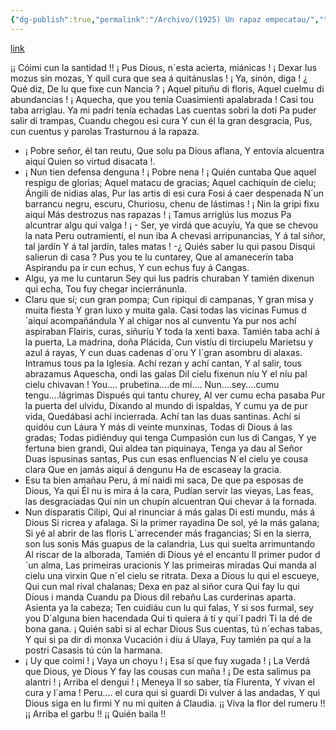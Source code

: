 ```yaml
---
{"dg-publish":true,"permalink":"/Archivo/(1925) Un rapaz empecatau/","tags":["#Siglo_20","occidental","a1925","Mario_Gómez","escrito","Cangas_del_Narcea","poema"]}
---
```


[link](https://asturies.com/cavedaynava/unrapazempecatau.txt)

¡¡  Cóimi cun la santidad !!
 ¡ Pus Dious, n´esta acierta, miánicas !
 ¡ Dexar lus mozus sin mozas,
 Y quil cura que sea á quitánuslas !
 ¡ Ya, sinón, diga ! ¿ Qué diz, 
 De lu que fixe cun Nancia ?
 ¡ Aquel pituñu di floris,
 Aquel cuelmu di abundancias !
 ¡ Aquecha, que you tenía
 Cuasimienti apalabrada !
 Casi tou taba arriglau.
 Ya mi padri tenía echadas
 Las cuentas sobri la doti
 Pa puder salir di trampas,
 Cuandu chegou esi cura
 Y cun él la gran desgracia,
 Pus, cun cuentus y parolas
 Trasturnou á la rapaza.
 - ¡ Pobre señor, él tan reutu,
 Que solu pa Dious aflana,
 Y entovía alcuentra aiquí
 Quien so virtud disacata !.
 - ¡ Nun tien defensa denguna !
 ¡ Pobre nena ! ¡ Quién cuntaba
 Que aquel respigu de glorias;
 Aquel matacu de gracias;
 Aquel cachiquín de cielu;
 Ángili de nidias alas,
 Pur las artis di esi cura
 Fosi á caer despenada
 N´un barrancu negru, escuru,
 Churiosu, chenu de lástimas !
 ¡ Nin la gripi fixu aiquí
 Más destrozus nas rapazas !
 ¡ Tamus arriglús lus mozus
 Pa alcuntrar algu qui valga !
 ¡ - Ser, ye virdá que acuyíu,
 Ya que se chevou la nata
 Peru outramienti, el nun iba
 A chevasi arripunancias,
 Y á tal siñor, tal jardín
 Y á tal jardín, tales matas ! 
 -¿ Quiés saber lu qui pasou
 Disqui salierun di casa ?
 Pus you te lu cuntarey,
 Que al amanecerín taba
 Aspirandu pa ir cun echus,
 Y cun echus fuy á Cangas.
 - Algu, ya me lu cuntarun
 Sey qui lus padris churaban
 Y tamién dixenun qui echa,
 Tou fuy chegar incierránunla.
 - Claru que sí; cun gran pompa;
 Cun ripiqui di campanas,
 Y gran misa y muita fiesta
 Y gran luxo y muita gala.
 Casi todas las vicinas
 Fumus d´aiquí acompañándula
 Y al chigar nos al cunventu
 Ya pur nos achí aspiraban
 Flairis, curas, siñuríu
 Y toda la xenti baxa.
 Tamién taba achí á la puerta,
 La madrina, doña Plácida,
 Cun vistíu di tirciupelu
 Marietsu y azul á rayas,
 Y cun duas cadenas d´oru
 Y l´gran asombru di alaxas.
 Intramus tous pa la Iglesia.
 Achí rezan y achí cantan,
 Y al salir, tous abrazamus
 Aquescha, ondi las galas
 Dil cielu fixenun níu
 Y el níu pal cielu chivavan !
 You.... prubetina....de mí....
 Nun....sey....cumu tengu....lágrimas
 Dispués qui tantu churey,
 Al ver cumu echa pasaba
 Pur la puerta del ulvidu,
 Dixando al mundo di ispaldas,
 Y cumu ya de pur vida,
 Quedábasi achí incierrada.
 Achí tan las duas santinas.
 Achí si quidóu cun Láura
 Y más di veinte munxinas,
 Todas di Dious á las gradas;
 Todas pidiénduy qui tenga
 Cumpasión cun lus di Cangas,
 Y ye fertuna bien grandi,
 Qui aldea tan piquinaya,
 Tenga ya dau al Señor
 Duas ispusinas santas,
 Pus cun esas enfluencias
 N´el cielu ye cousa clara
 Que en jamás aiquí á dengunu
 Ha de escaseay la gracia.
 - Esu ta bien amañau
 Peru, á mí naidi mi saca,
 De que pa esposas de Dious,
 Ya qui Él nu is mira á la cara,
 Pudían servir las vieyas,
 Las feas, las desgraciadas 
 Qui nin un chupín alcuentran
 Qui chevar á la fornada.
 - Nun disparatis Cilipi,
 Qui al rinunciar á más galas
 Di esti mundu, más á Dious
 Si ricrea y afalaga.
 Si la primer rayadina
 De sol, yé la más galana;
 Si yé al abrir de las floris
 L´arrecender más fragancias;
 Si en la sierra, son lus sonis
 Más guapus de la calandria,
 Lus qui suelta arrimuntando
 Al riscar de la alborada,
 Tamién di Dious yé el encantu
 Il primer pudor d´un alma,
 Las primeiras uracionis
 Y las primeiras miradas
 Qui manda al cielu una virxin
 Que n´el cielu se ritrata.
 Dexa a Dious  lu qui el escueye,
 Qui cun mal rival chalanas;
 Dexa en paz al siñor cura
 Qui fay lu qui Dious i manda
 Cuandu pa Dious dil rebañu
 Las curderinas aparta.
 Asienta ya la cabeza;
 Ten cuidiáu cun lu qui falas, 
 Y si sos furmal, sey you
 D´alguna bien hacendada
 Qui ti quiera á tí y qui´l padri
 Ti la dé de bona gana.
 ¡ Quién sabi si al echar Dious
 Sus cuentas, tú n´echas tabas,
 Y qui si pa dir di monxa
 Vucación i díu á Ulaya,
 Fuy tamién pa quí a la postri
 Casasis tú cún la harmana.
 - ¡ Uy que coimi ! ¡ Vaya un choyu !
 ¡ Esa sí que fuy xugada !
 ¡ La Verdá que Dious, ye Dious
 Y fay las cousas cun maña !
 ¡ De esta salimus pa alantri !
 ¡ Arriba el dengui ! ¡ Meneya
 Il so saber, tía Flurenta,
 Y vivan el cura y l´ama !
 Peru.... el cura qui si guardi
 Di vulver á las andadas,
 Y qui Dious siga en lu firmi
 Y nu mi quiten á Claudia.
 ¡¡ Viva la flor del rumeru !!
 ¡¡ Arriba el garbu !! ¡¡ Quién baila !!